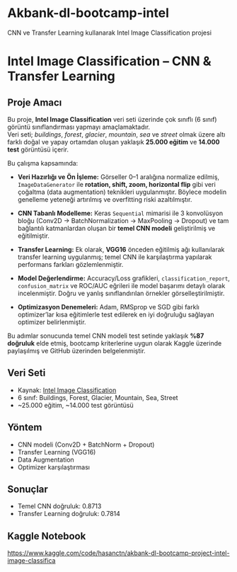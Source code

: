 # Akbank-dl-bootcamp-intel
CNN ve Transfer Learning kullanarak Intel Image Classification projesi

# Intel Image Classification – CNN & Transfer Learning

## Proje Amacı

Bu proje, **Intel Image Classification** veri seti üzerinde çok sınıflı (6 sınıf) görüntü sınıflandırması yapmayı amaçlamaktadır.  
Veri seti; *buildings*, *forest*, *glacier*, *mountain*, *sea* ve *street* olmak üzere altı farklı doğal ve yapay ortamdan oluşan yaklaşık **25.000 eğitim** ve **14.000 test** görüntüsü içerir.

Bu çalışma kapsamında:

- **Veri Hazırlığı ve Ön İşleme:** Görseller 0–1 aralığına normalize edilmiş, `ImageDataGenerator` ile **rotation, shift, zoom, horizontal flip** gibi veri çoğaltma (data augmentation) teknikleri uygulanmıştır. Böylece modelin genelleme yeteneği artırılmış ve overfitting riski azaltılmıştır.

- **CNN Tabanlı Modelleme:** Keras `Sequential` mimarisi ile 3 konvolüsyon bloğu (Conv2D → BatchNormalization → MaxPooling → Dropout) ve tam bağlantılı katmanlardan oluşan bir **temel CNN modeli** geliştirilmiş ve eğitilmiştir.

- **Transfer Learning:** Ek olarak, **VGG16** önceden eğitilmiş ağı kullanılarak transfer learning uygulanmış; temel CNN ile karşılaştırma yapılarak performans farkları gözlemlenmiştir.

- **Model Değerlendirme:** Accuracy/Loss grafikleri, `classification_report`, `confusion_matrix` ve ROC/AUC eğrileri ile model başarımı detaylı olarak incelenmiştir. Doğru ve yanlış sınıflandırılan örnekler görselleştirilmiştir.

- **Optimizasyon Denemeleri:** Adam, RMSprop ve SGD gibi farklı optimizer’lar kısa eğitimlerle test edilerek en iyi doğruluğu sağlayan optimizer belirlenmiştir.

Bu adımlar sonucunda temel CNN modeli test setinde yaklaşık **%87 doğruluk** elde etmiş, bootcamp kriterlerine uygun olarak Kaggle üzerinde paylaşılmış ve GitHub üzerinden belgelenmiştir.

## Veri Seti
- Kaynak: [Intel Image Classification](https://www.kaggle.com/datasets/puneet6060/intel-image-classification)
- 6 sınıf: Buildings, Forest, Glacier, Mountain, Sea, Street
- ~25.000 eğitim, ~14.000 test görüntüsü

## Yöntem
- CNN modeli (Conv2D + BatchNorm + Dropout)
- Transfer Learning (VGG16)
- Data Augmentation
- Optimizer karşılaştırması

## Sonuçlar
- Temel CNN doğruluk: 0.8713
- Transfer Learning doğruluk: 0.7814

## Kaggle Notebook
https://www.kaggle.com/code/hasanctn/akbank-dl-bootcamp-project-intel-image-classifica

